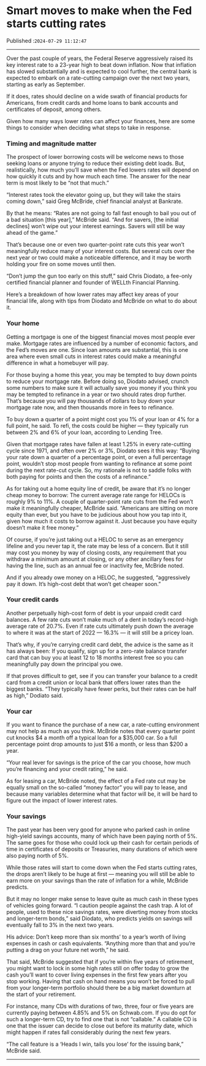 # Smart moves to make when the Fed starts cutting rates

Published :`2024-07-29 11:12:47`

---

Over the past couple of years, the Federal Reserve aggressively raised its key interest rate to a 23-year high to beat down inflation. Now that inflation has slowed substantially and is expected to cool further, the central bank is expected to embark on a rate-cutting campaign over the next two years, starting as early as September.

If it does, rates should decline on a wide swath of financial products for Americans, from credit cards and home loans to bank accounts and certificates of deposit, among others.

Given how many ways lower rates can affect your finances, here are some things to consider when deciding what steps to take in response.

### Timing and magnitude matter

The prospect of lower borrowing costs will be welcome news to those seeking loans or anyone trying to reduce their existing debt loads. But, realistically, how much you’ll save when the Fed lowers rates will depend on how quickly it cuts and by how much each time. The answer for the near term is most likely to be “not that much.”

“Interest rates took the elevator going up, but they will take the stairs coming down,” said Greg McBride, chief financial analyst at Bankrate.

By that he means: “Rates are not going to fall fast enough to bail you out of a bad situation [this year],” McBride said. “And for savers, [the initial declines] won’t wipe out your interest earnings. Savers will still be way ahead of the game.”

That’s because one or even two quarter-point rate cuts this year won’t meaningfully reduce many of your interest costs. But several cuts over the next year or two could make a noticeable difference, and it may be worth holding your fire on some moves until then.

“Don’t jump the gun too early on this stuff,” said Chris Diodato, a fee-only certified financial planner and founder of WELLth Financial Planning.

Here’s a breakdown of how lower rates may affect key areas of your financial life, along with tips from Diodato and McBride on what to do about it.

### Your home

Getting a mortgage is one of the biggest financial moves most people ever make. Mortgage rates are influenced by a number of economic factors, and the Fed’s moves are one. Since loan amounts are substantial, this is one area where even small cuts in interest rates could make a meaningful difference in what a homebuyer will pay.

For those buying a home this year, you may be tempted to buy down points to reduce your mortgage rate. Before doing so, Diodato advised, crunch some numbers to make sure it will actually save you money if you think you may be tempted to refinance in a year or two should rates drop further. That’s because you will pay thousands of dollars to buy down your mortgage rate now, and then thousands more in fees to refinance.

To buy down a quarter of a point might cost you 1% of your loan or 4% for a full point, he said. To refi, the costs could be higher — they typically run between 2% and 6% of your loan, according to Lending Tree.

Given that mortgage rates have fallen at least 1.25% in every rate-cutting cycle since 1971, and often over 2% or 3%, Diodato sees it this way: “Buying your rate down a quarter of a percentage point, or even a full percentage point, wouldn’t stop most people from wanting to refinance at some point during the next rate-cut cycle. So, my rationale is not to saddle folks with both paying for points and then the costs of a refinance.”

As for taking out a home equity line of credit, be aware that it’s no longer cheap money to borrow: The current average rate range for HELOCs is roughly 9% to 11%. A couple of quarter-point rate cuts from the Fed won’t make it meaningfully cheaper, McBride said. “Americans are sitting on more equity than ever, but you have to be judicious about how you tap into it, given how much it costs to borrow against it. Just because you have equity doesn’t make it free money.”

Of course, if you’re just taking out a HELOC to serve as an emergency lifeline and you never tap it, the rate may be less of a concern. But it still may cost you money by way of closing costs, any requirement that you withdraw a minimum amount at closing, or any other ancillary fees for having the line, such as an annual fee or inactivity fee, McBride noted.

And if you already owe money on a HELOC, he suggested, “aggressively pay it down. It’s high-cost debt that won’t get cheaper soon.”

### Your credit cards

Another perpetually high-cost form of debt is your unpaid credit card balances. A few rate cuts won’t make much of a dent in today’s record-high average rate of 20.7%. Even if rate cuts ultimately push down the average to where it was at the start of 2022 — 16.3% — it will still be a pricey loan.

That’s why, if you’re carrying credit card debt, the advice is the same as it has always been: If you qualify, sign up for a zero-rate balance transfer card that can buy you at least 12 to 18 months interest free so you can meaningfully pay down the principal you owe.

If that proves difficult to get, see if you can transfer your balance to a credit card from a credit union or local bank that offers lower rates than the biggest banks. “They typically have fewer perks, but their rates can be half as high,” Dodiato said.

### Your car

If you want to finance the purchase of a new car, a rate-cutting environment may not help as much as you think. McBride notes that every quarter point cut knocks $4 a month off a typical loan for a $35,000 car. So a full percentage point drop amounts to just $16 a month, or less than $200 a year.

“Your real lever for savings is the price of the car you choose, how much you’re financing and your credit rating,” he said.

As for leasing a car, McBride noted, the effect of a Fed rate cut may be equally small on the so-called “money factor” you will pay to lease, and because many variables determine what that factor will be, it will be hard to figure out the impact of lower interest rates.

### Your savings

The past year has been very good for anyone who parked cash in online high-yield savings accounts, many of which have been paying north of 5%. The same goes for those who could lock up their cash for certain periods of time in certificates of deposits or Treasuries, many durations of which were also paying north of 5%.

While those rates will start to come down when the Fed starts cutting rates, the drops aren’t likely to be huge at first — meaning you will still be able to earn more on your savings than the rate of inflation for a while, McBride predicts.

But it may no longer make sense to leave quite as much cash in these types of vehicles going forward. “I caution people against the cash trap. A lot of people, used to these nice savings rates, were diverting money from stocks and longer-term bonds,” said Diodato, who predicts yields on savings will eventually fall to 3% in the next two years.

His advice: Don’t keep more than six months’ to a year’s worth of living expenses in cash or cash equivalents. “Anything more than that and you’re putting a drag on your future net worth,” he said.

That said, McBride suggested that if you’re within five years of retirement, you might want to lock in some high rates still on offer today to grow the cash you’ll want to cover living expenses in the first few years after you stop working. Having that cash on hand means you won’t be forced to pull from your longer-term portfolio should there be a big market downturn at the start of your retirement.

For instance, many CDs with durations of two, three, four or five years are currently paying between 4.85% and 5% on Schwab.com. If you do opt for such a longer-term CD, try to find one that is not “callable.” A callable CD is one that the issuer can decide to close out before its maturity date, which might happen if rates fall considerably during the next few years.

“The call feature is a ‘Heads I win, tails you lose’ for the issuing bank,” McBride said.

---

